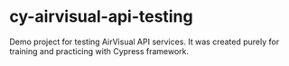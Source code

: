# cy-airvisual-api-testing
Demo project for testing AirVisual API services. It was created purely for training and practicing with Cypress framework.

